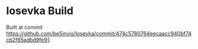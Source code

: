 # Iosevka Build

Built at commit  https://github.com/be5invis/Iosevka/commit/474c5780764eecaacc940bf74cb2f65adbd9fe91.

